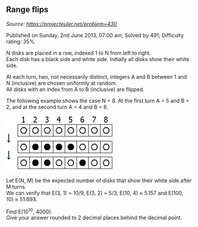 Range flips
-----------

*Source: https://projecteuler.net/problem=430*

Published on Sunday, 2nd June 2013, 07:00 am; Solved by 491; Difficulty
rating: 35%

N disks are placed in a row, indexed 1 to N from left to right.\
 Each disk has a black side and white side. Initially all disks show
their white side.

At each turn, two, not necessarily distinct, integers A and B between 1
and N (inclusive) are chosen uniformly at random.\
 All disks with an index from A to B (inclusive) are flipped.

The following example shows the case N = 8. At the first turn A = 5 and
B = 2, and at the second turn A = 4 and B = 6.

![p430\_flips.gif](img/p430_flips.gif)

Let E(N, M) be the expected number of disks that show their white side
after M turns.\
 We can verify that E(3, 1) = 10/9, E(3, 2) = 5/3, E(10, 4) ≈ 5.157 and
E(100, 10) ≈ 51.893.

Find E(10<sup>10</sup>, 4000).\
 Give your answer rounded to 2 decimal places behind the decimal point.
